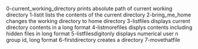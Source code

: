 0-current_working_directory prints absolute path of current working directory
1-listit lists the contents of the current directory
2-bring_me_home changes the working directory to home directory
3-listfiles displays current directory contents in a long format
4-listmorefiles displys contents including hidden files in long format
5-listfilesdigitonly displays numerical user n group id, long format
6-firstdirectory creates a directory
7-movethatfile 

